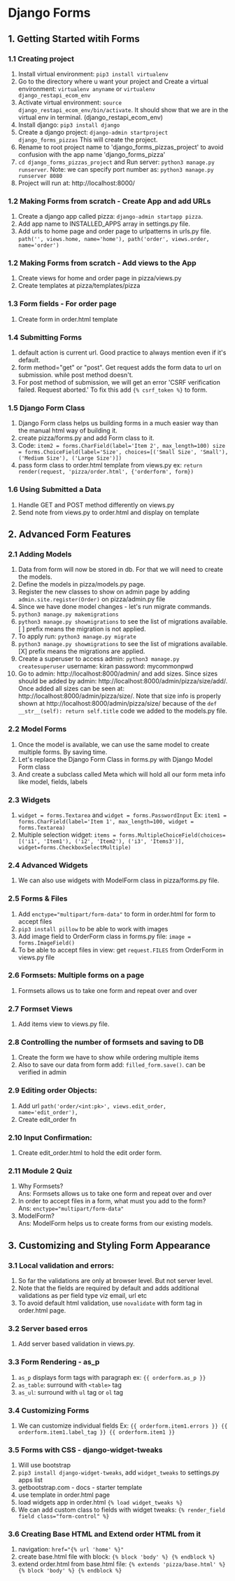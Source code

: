# Django Forms

## 1. Getting Started witih Forms
### 1.1 Creating project
1. Install virtual environment: `pip3 install virtualenv`
2. Go to the directory where u want your project and Create a virtual environment: `virtualenv anyname` or `virtualenv django_restapi_ecom_env`
3. Activate virtual environment: `source django_restapi_ecom_env/bin/activate`. It should show that we are in the virtual env in terminal. (django_restapi_ecom_env)
4. Install django: `pip3 install django`
5. Create a django project: `django-admin startproject django_forms_pizzas` This will create the project.
6. Rename to root project name to 'django_forms_pizzas_project' to avoid confusion with the app name 'django_forms_pizza'
7. `cd django_forms_pizzas_project` and Run server: `python3 manage.py runserver`. Note: we can specify port number as: `python3 manage.py runserver 8080`
8. Project will run at: http://localhost:8000/

### 1.2 Making Forms from scratch - Create App and add URLs
1. Create a django app called pizza: `django-admin startapp pizza`.
2. Add app name to INSTALLED_APPS array in settings.py file.
3. Add urls to home page and order page to urlpatterns in urls.py file. `path('', views.home, name='home'), path('order', views.order, name='order')`

### 1.2 Making Forms from scratch - Add views to the App
1. Create views for home and order page in pizza/views.py
2. Create templates at pizza/templates/pizza

### 1.3 Form fields - For order page
1. Create form in order.html template

### 1.4 Submitting Forms
1. default action is current url. Good practice to always mention even if it's default.
2. form method="get" or "post". Get request adds the form data to url on submission. while post method doesn't.
3. For post method of submission, we will get an error 'CSRF verification failed. Request aborted.' To fix this add `{% csrf_token %}` to form.

### 1.5 Django Form Class
1. Django Form class helps us building forms in a much easier way than the manual html way of building it.
2. create pizza/forms.py and add Form class to it.
3. Code: `item2 = forms.CharField(label='Item 2', max_length=100) size = forms.ChoiceField(label='Size', choices=[('Small Size', 'Small'), ('Medium Size'), ('Large Size')])`
4. pass form class to order.html template from views.py ex: `return render(request, 'pizza/order.html', {'orderform', form})`

### 1.6 Using Submitted a Data
1. Handle GET and POST method differently on views.py
2. Send note from views.py to order.html and display on template

## 2. Advanced Form Features
### 2.1 Adding Models
1. Data from form will now be stored in db. For that we will need to create the models.
2. Define the models in pizza/models.py page.
3. Register the new classes to show on admin page by adding `admin.site.register(Order)` on pizza/admin.py file
4. Since we have done model changes - let's run migrate commands.
5. `python3 manage.py makemigrations`
6. `python3 manage.py showmigrations` to see the list of migrations available. [ ] prefix means the migration is not applied.
7. To apply run: `python3 manage.py migrate`
8. `python3 manage.py showmigrations` to see the list of migrations available. [X] prefix means the migrations are applied.
9. Create a superuser to access admin: `python3 manage.py createsuperuser` username: kiran password: mycommonpwd
10. Go to admin: http://localhost:8000/admin/ and add sizes. Since sizes should be added by admin: http://localhost:8000/admin/pizza/size/add/. Once added all sizes can be seen at: http://localhost:8000/admin/pizza/size/. Note that size info is properly shown at http://localhost:8000/admin/pizza/size/ because of the `def __str__(self): return self.title` code we added to the models.py file.

### 2.2 Model Forms
1. Once the model is available, we can use the same model to create multiple forms. By saving time.
2. Let's replace the Django Form Class in forms.py with Django Model Form class
3. And create a subclass called Meta which will hold all our form meta info like model, fields, labels

### 2.3 Widgets
1. `widget = forms.Textarea` and `widget = forms.PasswordInput` Ex: `item1 = forms.CharField(label='Item 1', max_length=100, widget = forms.Textarea)`
2. Multiple selection widget: `items = forms.MultipleChoiceField(choices=[('i1', 'Item1'), ('i2', 'Item2'), ('i3', 'Items3')], widget=forms.CheckboxSelectMultiple)`

### 2.4 Advanced Widgets
1. We can also use widgets with ModelForm class in pizza/forms.py file.

### 2.5 Forms & Files
1. Add `enctype="multipart/form-data"` to form in order.html for form to accept files
2. `pip3 install pillow` to be able to work with images
3. Add image field to OrderForm class in forms.py file: `image = forms.ImageField()`
4. To be able to accept files in view: get `request.FILES` from OrderForm in views.py file

### 2.6 Formsets: Multiple forms on a page
1. Formsets allows us to take one form and repeat over and over

### 2.7 Formset Views
1. Add items view to views.py file.

### 2.8 Controlling the number of formsets and saving to DB
1. Create the form we have to show while ordering multiple items
2. Also to save our data from form add: `filled_form.save()`. can be verified in admin

### 2.9 Editing order Objects:
1. Add url `path('order/<int:pk>', views.edit_order, name='edit_order'),`
2. Create edit_order fn

### 2.10 Input Confirmation:
1. Create edit_order.html to hold the edit order form.

### 2.11 Module 2 Quiz
1. Why Formsets?\
Ans: Formsets allows us to take one form and repeat over and over
2. In order to accept files in a form, what must you add to the form?\
Ans: `enctype="multipart/form-data"`
3. ModelForm?\
Ans: ModelForm helps us to create forms from our existing models.

## 3. Customizing and Styling Form Appearance
### 3.1 Local validation and errors:
1. So far the validations are only at browser level. But not server level.
2. Note that the fields are required by default and adds additional validations as per field type viz email, url etc
3. To avoid default html validation, use `novalidate` with form tag in order.html page.

### 3.2 Server based erros
1. Add server based validation in views.py.

### 3.3 Form Rendering - as_p
1. `as_p` displays form tags with paragraph ex: `{{ orderform.as_p }}`
2. `as_table`: surround with `<table>` tag
3. `as_ul`: surround with `ul` tag or `ol` tag

### 3.4 Customizing Forms
1. We can customize individual fields Ex: `{{ orderform.item1.errors }} {{ orderform.item1.label_tag }} {{ orderform.item1 }}`

### 3.5 Forms with CSS - django-widget-tweaks
1. Will use bootstrap
2. `pip3 install django-widget-tweaks`, add `widget_tweaks` to settings.py apps list
3. getbootstrap.com - docs - starter template
4. use template in order.html page
5. load widgets app in order.html `{% load widget_tweaks %}`
6. We can add custom class to fields with widget tweaks: `{% render_field field class="form-control" %}`

### 3.6 Creating Base HTML and Extend order HTML from it
1. navigation: `href="{% url 'home' %}"`
2. create base.html file with block: `{% block 'body' %} {% endblock %}`
3. extend order.html from base.html file: `{% extends 'pizza/base.html' %} {% block 'body' %} {% endblock %}`